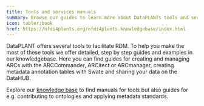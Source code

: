 ```yaml
---
title: Tools and services manuals
summary: Browse our guides to learn more about DataPLANTs tools and services.
icon: tabler:book
href: https://nfdi4plants.org/nfdi4plants.knowledgebase/index.html
---
```


DataPLANT offers several tools to facilitate RDM.
To help you make the most of these tools we offer detailed, step by step guides and examples in our knowledgebase.
Here you can find guides for creating and managing ARCs with the ARCCommander, ARCitect or ARCmanager, creating metadata annotation tables with Swate and sharing your data on the DataHUB.

Explore our [knowledge base](https://nfdi4plants.org/nfdi4plants.knowledgebase/index.html) to find manuals for tools but also guides for e.g. contributing to ontologies and applying metadata standards.